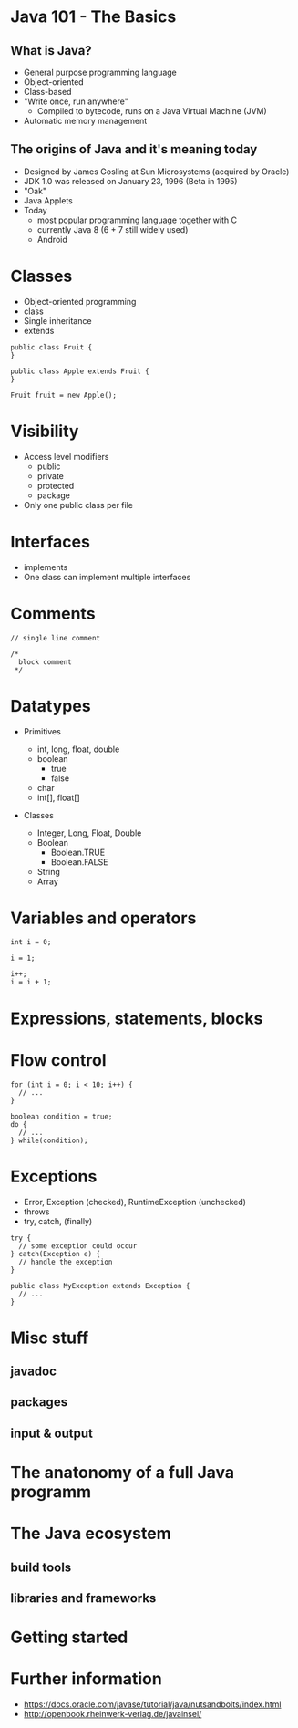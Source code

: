 # Java 101 - The Basics

## What is Java?

* General purpose programming language
* Object-oriented
* Class-based
* "Write once, run anywhere"
    * Compiled to bytecode, runs on a Java Virtual Machine (JVM)
* Automatic memory management

## The origins of Java and it's meaning today

* Designed by James Gosling at Sun Microsystems (acquired by Oracle)
* JDK 1.0 was released on January 23, 1996 (Beta in 1995)
* "Oak"
* Java Applets
* Today
    * most popular programming language together with C
    * currently Java 8 (6 + 7 still widely used)
    * Android

# Classes

* Object-oriented programming
* class
* Single inheritance
* extends

```
public class Fruit {
}
```

```
public class Apple extends Fruit {
}
```

```
Fruit fruit = new Apple();
```

# Visibility

* Access level modifiers
    * public
    * private
    * protected
    * package
* Only one public class per file

# Interfaces

* implements
* One class can implement multiple interfaces

# Comments

```
// single line comment
```

```
/*
  block comment 
 */
```

# Datatypes

* Primitives
    * int, long, float, double
    * boolean
        * true
        * false
    * char
    * int[], float[]
    
* Classes
    * Integer, Long, Float, Double
    * Boolean
        * Boolean.TRUE
        * Boolean.FALSE
    * String
    * Array

# Variables and operators

```
int i = 0;
```

```
i = 1;
```

```
i++;
i = i + 1;
```

# Expressions, statements, blocks

# Flow control

```
for (int i = 0; i < 10; i++) {
  // ...
}
```

```
boolean condition = true;
do {
  // ...
} while(condition);
```




# Exceptions

* Error, Exception (checked), RuntimeException (unchecked)
* throws
* try, catch, (finally)

```
try {
  // some exception could occur
} catch(Exception e) {
  // handle the exception
}
```

```
public class MyException extends Exception {
  // ...
}
```

# Misc stuff
## javadoc
## packages
## input & output

# The anatonomy of a full Java programm
# The Java ecosystem
## build tools
## libraries and frameworks

# Getting started

# Further information

* https://docs.oracle.com/javase/tutorial/java/nutsandbolts/index.html
* http://openbook.rheinwerk-verlag.de/javainsel/